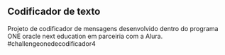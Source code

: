 <h2>Codificador de texto</h2>

Projeto de codificador de mensagens desenvolvido dentro do programa ONE oracle next education em parceiria com a Alura.
 #challengeonedecodificador4
